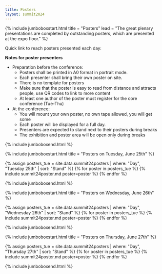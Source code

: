```yaml
---
title: Posters
layout: summit2024
---
```


{% include jumboboxstart.html 
    title = "Posters"
    lead = "The great plenary presentations are completed by outstanding posters, which are presented at the expo floor."
%}

Quick link to reach posters presented each day:

**Notes for poster presenters**

 - Preparation before the conference:
   - Posters shall be printed in A0 format in portrait mode.
   - Each presenter shall bring their own poster on site.
   - There is no template for posters
   - Make sure that the poster is easy to read from distance and attracts people, use QR codes to link to more content
   - At least one author of the poster must register for the core conference (Tue-Thu)
 - At the conference:
   - You will mount your own poster, no own tape allowed, you will get some
   - Each poster will be displayed for a full day.
   - Presenters are expected to stand next to their posters during breaks
   - The exhibition and poster area will be open only during breaks

{% include jumboboxend.html %}

{% include jumboboxstart.html 
    title = "Posters on Tuesday, June 25th"
%}

{% assign posters_tue = site.data.summit24posters | where: "Day", "Tuesday 25th" | sort: "Stand" %}
{% for poster in posters_tue %}
{% include summit24poster.md poster=poster %}
{% endfor %}

{% include jumboboxend.html %}

{% include jumboboxstart.html 
    title = "Posters on Wednesday, June 26th"
%}

{% assign posters_tue = site.data.summit24posters | where: "Day", "Wednesday 26th" | sort: "Stand" %}
{% for poster in posters_tue %}
{% include summit24poster.md poster=poster %}
{% endfor %}

{% include jumboboxend.html %}

{% include jumboboxstart.html 
    title = "Posters on Thursday, June 27th"
%}

{% assign posters_tue = site.data.summit24posters | where: "Day", "Thursday 27th" | sort: "Stand" %}
{% for poster in posters_tue %}
{% include summit24poster.md poster=poster %}
{% endfor %}

{% include jumboboxend.html %}

